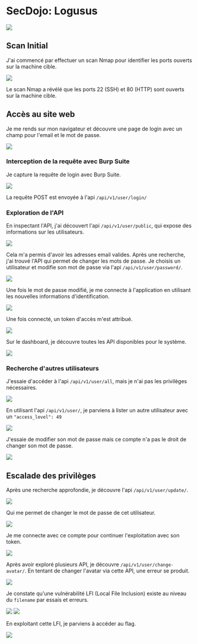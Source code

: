 # SecDojo: Logusus

![](images/logusus.png)

## Scan Initial

J'ai commencé par effectuer un scan Nmap pour identifier les ports ouverts sur la machine cible.

![](images/nmap.png)

Le scan Nmap a révélé que les ports 22 (SSH) et 80 (HTTP) sont ouverts sur la machine cible.

## Accès au site web

Je me rends sur mon navigateur et découvre une page de login avec un champ pour l'email et le mot de passe.

![](images/login.png)

### Interception de la requête avec Burp Suite

Je capture la requête de login avec Burp Suite.

![](images/rq_1.png)

La requête POST est envoyée à l'api `/api/v1/user/login/`

### Exploration de l'API

En inspectant l'API, j'ai découvert l'api `/api/v1/user/public`, qui expose des informations sur les utilisateurs.

![](images/public.png)

Cela m'a permis d'avoir les adresses email valides. Après une recherche, j'ai trouvé l'API qui permet de changer les mots de passe. Je choisis un utilisateur et modifie son mot de passe via l'api `/api/v1/user/password/`.

![](images/robot.png)

Une fois le mot de passe modifié, je me connecte à l'application en utilisant les nouvelles informations d'identification.

![](images/login_2.png)

Une fois connecté, un token d'accès m'est attribué.

![](images/token.png)

Sur le dashboard, je découvre toutes les API disponibles pour le système.

![](images/dsh.png)

### Recherche d'autres utilisateurs

J'essaie d'accéder à l'api `/api/v1/user/all`, mais je n'ai pas les privilèges nécessaires.

![](images/not_admin.png)

En utilisant l'api `/api/v1/user/`, je parviens à lister un autre utilisateur avec un `"access_level": 49`

![](images/level.png)

J'essaie de modifier son mot de passe mais ce compte n'a pas le droit de changer son mot de passe.

![](images/not_auth.png)

## Escalade des privilèges

Après une recherche approfondie, je découvre l'api `/api/v1/user/update/`.

![](images/view_update.png)

Qui me permet de changer le mot de passe de cet utilisateur.

![](images/update.png)

Je me connecte avec ce compte pour continuer l'exploitation avec son token.

![](images/loged.png)

Après avoir exploré plusieurs API, je découvre `/api/v1/user/change-avatar/`. En tentant de changer l'avatar via cette API, une erreur se produit.

![](images/error.png)

Je constate qu'une vulnérabilité LFI (Local File Inclusion) existe au niveau du `filename` par essais et erreurs.

![](images/passwd.png)   ![](images/etc.png)

En exploitant cette LFI, je parviens à accéder au flag.

![](images/root.png)
